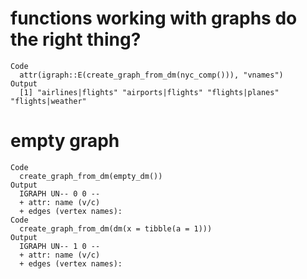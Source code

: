 # functions working with graphs do the right thing?

    Code
      attr(igraph::E(create_graph_from_dm(nyc_comp())), "vnames")
    Output
      [1] "airlines|flights" "airports|flights" "flights|planes"   "flights|weather" 

# empty graph

    Code
      create_graph_from_dm(empty_dm())
    Output
      IGRAPH UN-- 0 0 -- 
      + attr: name (v/c)
      + edges (vertex names):
    Code
      create_graph_from_dm(dm(x = tibble(a = 1)))
    Output
      IGRAPH UN-- 1 0 -- 
      + attr: name (v/c)
      + edges (vertex names):

